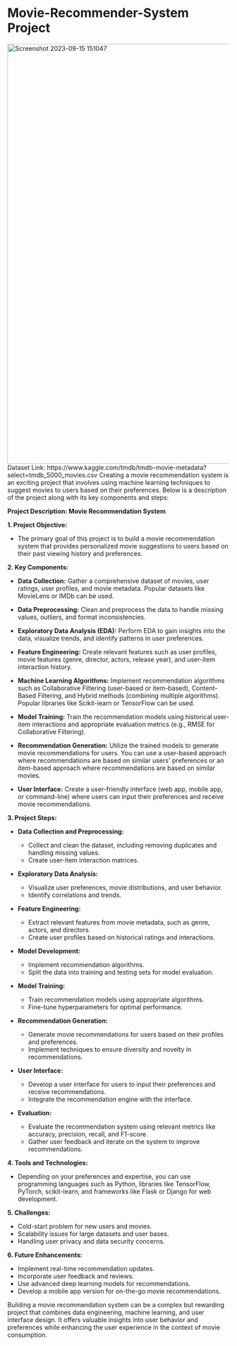 # Movie-Recommender-System Project
<img width="952" alt="Screenshot 2023-09-15 151047" src="https://github.com/Yugal-2001/Movie-Recommender-Systeam/assets/105597980/4d04e9ca-3f02-48f0-8f14-09062312a597">
     Dataset Link: https://www.kaggle.com/tmdb/tmdb-movie-metadata?select=tmdb_5000_movies.csv
Creating a movie recommendation system is an exciting project that involves using machine learning techniques to suggest movies to users based on their preferences. Below is a description of the project along with its key components and steps:

**Project Description: Movie Recommendation System**

**1. Project Objective:**
   - The primary goal of this project is to build a movie recommendation system that provides personalized movie suggestions to users based on their past viewing history and preferences.

**2. Key Components:**

   - **Data Collection:** Gather a comprehensive dataset of movies, user ratings, user profiles, and movie metadata. Popular datasets like MovieLens or IMDb can be used.

   - **Data Preprocessing:** Clean and preprocess the data to handle missing values, outliers, and format inconsistencies.

   - **Exploratory Data Analysis (EDA):** Perform EDA to gain insights into the data, visualize trends, and identify patterns in user preferences.

   - **Feature Engineering:** Create relevant features such as user profiles, movie features (genre, director, actors, release year), and user-item interaction history.

   - **Machine Learning Algorithms:** Implement recommendation algorithms such as Collaborative Filtering (user-based or item-based), Content-Based Filtering, and Hybrid methods (combining multiple algorithms). Popular libraries like Scikit-learn or TensorFlow can be used.

   - **Model Training:** Train the recommendation models using historical user-item interactions and appropriate evaluation metrics (e.g., RMSE for Collaborative Filtering).

   - **Recommendation Generation:** Utilize the trained models to generate movie recommendations for users. You can use a user-based approach where recommendations are based on similar users' preferences or an item-based approach where recommendations are based on similar movies.

   - **User Interface:** Create a user-friendly interface (web app, mobile app, or command-line) where users can input their preferences and receive movie recommendations.

**3. Project Steps:**

   - **Data Collection and Preprocessing:**
      - Collect and clean the dataset, including removing duplicates and handling missing values.
      - Create user-item interaction matrices.

   - **Exploratory Data Analysis:**
      - Visualize user preferences, movie distributions, and user behavior.
      - Identify correlations and trends.

   - **Feature Engineering:**
      - Extract relevant features from movie metadata, such as genre, actors, and directors.
      - Create user profiles based on historical ratings and interactions.

   - **Model Development:**
      - Implement recommendation algorithms.
      - Split the data into training and testing sets for model evaluation.

   - **Model Training:**
      - Train recommendation models using appropriate algorithms.
      - Fine-tune hyperparameters for optimal performance.

   - **Recommendation Generation:**
      - Generate movie recommendations for users based on their profiles and preferences.
      - Implement techniques to ensure diversity and novelty in recommendations.

   - **User Interface:**
      - Develop a user interface for users to input their preferences and receive recommendations.
      - Integrate the recommendation engine with the interface.

   - **Evaluation:**
      - Evaluate the recommendation system using relevant metrics like accuracy, precision, recall, and F1-score.
      - Gather user feedback and iterate on the system to improve recommendations.

**4. Tools and Technologies:**
   - Depending on your preferences and expertise, you can use programming languages such as Python, libraries like TensorFlow, PyTorch, scikit-learn, and frameworks like Flask or Django for web development.

**5. Challenges:**
   - Cold-start problem for new users and movies.
   - Scalability issues for large datasets and user bases.
   - Handling user privacy and data security concerns.

**6. Future Enhancements:**
   - Implement real-time recommendation updates.
   - Incorporate user feedback and reviews.
   - Use advanced deep learning models for recommendations.
   - Develop a mobile app version for on-the-go movie recommendations.

Building a movie recommendation system can be a complex but rewarding project that combines data engineering, machine learning, and user interface design. It offers valuable insights into user behavior and preferences while enhancing the user experience in the context of movie consumption.
